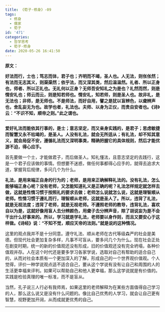 ```yaml
---
title: 《荀子·修身》-09
tags:
  - 修身
  - 儒家
  - 荀子
id: '471'
categories:
  - 哲学思考
  - 荀子·修身
date: 2020-05-26 16:41:50
---
```


**原文：**

**好法而行，士也；笃志而体，君子也；齐明而不竭，圣人也。人无法，则伥伥然；有法而无志其义，则渠渠然；依乎法，而又深其类，然后温温然。礼者、所以正身也，师者、所以正礼也。无礼何以正身？无师吾安知礼之为是也？礼然而然，则是情安礼也；师云而云，则是知若师也。情安礼，知若师，则是圣人也。故非礼，是无法也；非师，是无师也。不是师法，而好自用，譬之是犹以盲辨色，以聋辨声也，舍乱妄无为也。故学也者，礼法也。夫师、以身为正仪，而贵自安者也。《诗》云：“不识不知，顺帝之则。”此之谓也。**
<!-- more -->
* * *

**爱好礼法而能依其行事的，是士；意志坚定，而又亲身实践的，是君子；思虑敏捷而智慧又永不枯竭的，是圣人。人没有礼法，就会无所适从；有礼法，却不知其意义，就会局促不安，遵循礼法而又深明事类，精确把握它的具体规则，然后才能优游不迫，得心应手。**

首先要做一个士，才能做君子，而后做圣人。知礼懂法，且意志坚定的去践行，这是一个君子应该做的事情。但想要不迷惑，做任何事都得心应手的，就得去追求大道，掌握背后规律，多问几个为什么。

**礼法，是用来端正自身的行为的；老师，是用来正确解释礼法的。没有礼法，怎么能够端正身心呢？没有老师，又怎能知道礼义是正确的呢？礼法怎样规定就怎样去做，这就是性情习惯于按照礼的要求去做；老师怎么说就怎么说，这就是理智顺从老师。性情习惯于遵礼而行，理智顺从老师，这就是圣人了。所以，违背了礼法，就是无视法度；违背了老师，就是无视老师。不遵照老师的教导，违背礼法，喜欢自以为是，这就好像用盲人去分辨颜色，用聋子去分辨声音，除了胡说妄为是不会干出什么好事来的。所以，学习就是学礼法，老师要以身作则，而且又要安心于这样做。《诗经》说：“不知不觉，顺应天帝的法则。”就是说的这种情况。**

这里的观点我并不是十分同意。遵守礼法、顺从老师在古代等级森严的社会是美德。但现代社会更加复杂多样，凡事不可盲从，要多问几个为什么。现在社会正处在剧变时期，统一的新的价值观还没有形成，旧的价值观还没有完全坍塌，各种价值观并存。人在这个时代还是要多学习各家学说，选取对自己有帮助的适合自己的，从而对社会本质有一个更加深入的了解，形成自己的一个世界观价值观。个人觉得，评价一种学说观点适不适合自己，要从这个学说有没有让自己和周围的人的生活更幸福来评判。如果可以帮助自己和他人更幸福，那么这学说就是有价值的。实践是检验真理的唯一标准，而不是盲从。

当然，孔子说三人行必有我师焉，如果这里的老师解释为在某些方面值得自己学习的人，那么这么说又是没有什么问题的。像比自己优秀的人学习，就会让自己更有智慧，视野更加开阔，从而成就更优秀的自己。

* * *

